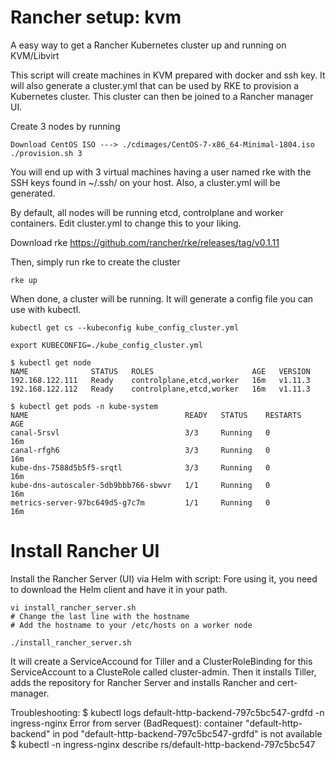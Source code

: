 # Rancher setup: kvm
A easy way to get a Rancher Kubernetes cluster up and running on KVM/Libvirt

This script will create machines in KVM prepared with docker and ssh key. It will also generate a cluster.yml that can be used by RKE to provision a Kubernetes cluster. This cluster can then be joined to a Rancher manager UI.

Create 3 nodes by running 
```
Download CentOS ISO ---> ./cdimages/CentOS-7-x86_64-Minimal-1804.iso
./provision.sh 3
```

You will end up with 3 virtual machines having a user named rke with the SSH keys found in ~/.ssh/ on your host. Also, a cluster.yml will be generated.

By default, all nodes will be running etcd, controlplane and worker containers. Edit cluster.yml to change this to your liking. 

Download rke https://github.com/rancher/rke/releases/tag/v0.1.11

Then, simply run rke to create the cluster

```
rke up
```

When done, a cluster will be running. It will generate a config file you can use with kubectl.

```
kubectl get cs --kubeconfig kube_config_cluster.yml

export KUBECONFIG=./kube_config_cluster.yml

$ kubectl get node 
NAME              STATUS   ROLES                      AGE   VERSION
192.168.122.111   Ready    controlplane,etcd,worker   16m   v1.11.3
192.168.122.112   Ready    controlplane,etcd,worker   16m   v1.11.3

$ kubectl get pods -n kube-system
NAME                                   READY   STATUS    RESTARTS   AGE
canal-5rsvl                            3/3     Running   0          16m
canal-rfgh6                            3/3     Running   0          16m
kube-dns-7588d5b5f5-srqtl              3/3     Running   0          16m
kube-dns-autoscaler-5db9bbb766-sbwvr   1/1     Running   0          16m
metrics-server-97bc649d5-g7c7m         1/1     Running   0          16m
```

# Install Rancher UI
Install the Rancher Server (UI) via Helm with script: 
Fore using it, you need to download the Helm client and have it in your path.
```
vi install_rancher_server.sh
# Change the last line with the hostname
# Add the hostname to your /etc/hosts on a worker node

./install_rancher_server.sh
```
It will create a ServiceAccound for Tiller and a ClusterRoleBinding for this ServiceAccount to a ClusteRole called cluster-admin. Then it installs Tiller, adds the repository for Rancher Server and installs Rancher and cert-manager.

Troubleshooting:
$ kubectl logs default-http-backend-797c5bc547-grdfd -n ingress-nginx
Error from server (BadRequest): container "default-http-backend" in pod "default-http-backend-797c5bc547-grdfd" is not available
$ kubectl -n ingress-nginx  describe rs/default-http-backend-797c5bc547

